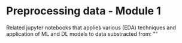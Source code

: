 # Preprocessing data - Module 1
Related jupyter notebooks that applies various (EDA) techniques and application of ML and DL models
to data substracted from: ""
